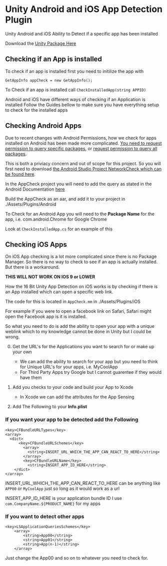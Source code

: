 # Unity Android and iOS App Detection Plugin
Unity Android and iOS Ability to Detect if a specific app has been installed

Download the [Unity Package Here](https://github.com/the16bitgamer/Unity_Android_iOS_App_Detection/releases/tag/v1.0)

## Checking if an App is installed
To check if an app is installed first you need to initilize the app with

```GetAppInfo appCheck = new GetAppInfo();```

To Check if an app is installed call ```CheckInstalledApp(string APPID)```

Android and iOS have different ways of checking if an Application is installed Follow the Guides bellow to make sure you have everything setup to check for the installed apps

## Checking Android Apps
Due to recent changes with Android Permissions, how we check for apps installed on Android has been made more complicated. [You need to request permission to query specific packages](https://developer.android.com/training/package-visibility/declaring), or [request permission to query all packages](https://developer.android.com/reference/android/Manifest.permission.html#QUERY_ALL_PACKAGES).

This is both a priviacy concern and out of scope for this project. So you will first need to download [the Android Studio Project NetworkCheck which can be found here](https://github.com/the16bitgamer/NetworkCheck).

In the AppCheck project you will need to add the query as stated in the Android Documentation [here](https://developer.android.com/training/package-visibility/declaring)

Build the AppCheck as an aar, and add it to your project in ./Assets/Plugins/Android

To Check for an Android App you will need to the **Package Name** for the app, i.e. com.android.Chrome for Google Chrome

Look at ```CheckInstalledApp.cs``` for an example of this

## Checking iOS Apps
On iOS App checking is a lot more complicated since there is no Package Manager.
So there is no way to check to see if an app is actually installed. But there is a workaround.

**THIS WILL NOT WORK ON IOS 9 or LOWER**

How the 16 Bit Unity App Detection on iOS works is by checking if there is an App installed which can open a specific web link.

The code for this is located in ```AppCheck.mm``` in ./Assets/Plugins/iOS

For example if you were to open a facebook link on Safari, Safari might open the Facebook app is it is installed.

So what you need to do is add the ability to open your app with a unique weblink which to my knowledge cannot be done in Unity but I could be wrong.

0. Get the URL's for the Applications you want to search for or make up your own
   - We can add the ability to search for your app but you need to think for Unique URL's for your apps, i.e. MyCoolApp
   - For Third Party Apps try Google but I cannot guarentee if they would have them

1. Add you checks to your code and build your App to Xcode
   - In Xcode we can add the attributes for the App Sensing
   
2. Add The Following to your **Info.plist**


### If you want your app to be detected add the Following
```
<key>CFBundleURLTypes</key>
<array>
  <dict>
	  <key>CFBundleURLSchemes</key>
		<array>
		  <string>INSERT_URL_WHICH_THE_APP_CAN_REACT_TO_HERE</string>
		</array>
		<key>CFBundleURLName</key>
		  <string>INSERT_APP_ID_HERE</string>
	</dict>
</array>
```
INSERT_URL_WHICH_THE_APP_CAN_REACT_TO_HERE can be anything like ```APP00``` or ```MyCoolApp``` just so long as it would work as a url

INSERT_APP_ID_HERE is your application bundle ID I use ```com.CompanyName.${PRODUCT_NAME}``` for my apps

### If you want to detect other apps
```
<key>LSApplicationQueriesSchemes</key>
    <array>
        <string>App00</string>
        <string>App01</string>
        <string>App(n-1)</string>
    </array>
 ```
 
Just change the App00 and so on to whatever you need to check for.
